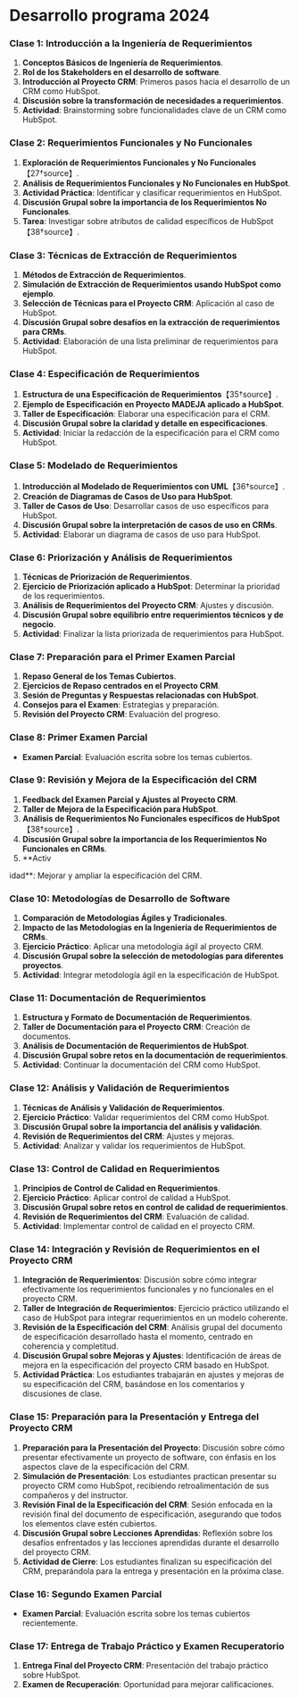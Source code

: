 # Desarrollo programa 2024

### Clase 1: Introducción a la Ingeniería de Requerimientos
1. **Conceptos Básicos de Ingeniería de Requerimientos**.
2. **Rol de los Stakeholders en el desarrollo de software**.
3. **Introducción al Proyecto CRM**: Primeros pasos hacia el desarrollo de un CRM como HubSpot.
4. **Discusión sobre la transformación de necesidades a requerimientos**.
5. **Actividad**: Brainstorming sobre funcionalidades clave de un CRM como HubSpot.

### Clase 2: Requerimientos Funcionales y No Funcionales
1. **Exploración de Requerimientos Funcionales y No Funcionales**【27†source】.
2. **Análisis de Requerimientos Funcionales y No Funcionales en HubSpot**.
3. **Actividad Práctica**: Identificar y clasificar requerimientos en HubSpot.
4. **Discusión Grupal sobre la importancia de los Requerimientos No Funcionales**.
5. **Tarea**: Investigar sobre atributos de calidad específicos de HubSpot【38†source】.

### Clase 3: Técnicas de Extracción de Requerimientos
1. **Métodos de Extracción de Requerimientos**.
2. **Simulación de Extracción de Requerimientos usando HubSpot como ejemplo**.
3. **Selección de Técnicas para el Proyecto CRM**: Aplicación al caso de HubSpot.
4. **Discusión Grupal sobre desafíos en la extracción de requerimientos para CRMs**.
5. **Actividad**: Elaboración de una lista preliminar de requerimientos para HubSpot.

### Clase 4: Especificación de Requerimientos
1. **Estructura de una Especificación de Requerimientos**【35†source】.
2. **Ejemplo de Especificación en Proyecto MADEJA aplicado a HubSpot**.
3. **Taller de Especificación**: Elaborar una especificación para el CRM.
4. **Discusión Grupal sobre la claridad y detalle en especificaciones**.
5. **Actividad**: Iniciar la redacción de la especificación para el CRM como HubSpot.

### Clase 5: Modelado de Requerimientos
1. **Introducción al Modelado de Requerimientos con UML**【36†source】.
2. **Creación de Diagramas de Casos de Uso para HubSpot**.
3. **Taller de Casos de Uso**: Desarrollar casos de uso específicos para HubSpot.
4. **Discusión Grupal sobre la interpretación de casos de uso en CRMs**.
5. **Actividad**: Elaborar un diagrama de casos de uso para HubSpot.

### Clase 6: Priorización y Análisis de Requerimientos
1. **Técnicas de Priorización de Requerimientos**.
2. **Ejercicio de Priorización aplicado a HubSpot**: Determinar la prioridad de los requerimientos.
3. **Análisis de Requerimientos del Proyecto CRM**: Ajustes y discusión.
4. **Discusión Grupal sobre equilibrio entre requerimientos técnicos y de negocio**.
5. **Actividad**: Finalizar la lista priorizada de requerimientos para HubSpot.

### Clase 7: Preparación para el Primer Examen Parcial
1. **Repaso General de los Temas Cubiertos**.
2. **Ejercicios de Repaso centrados en el Proyecto CRM**.
3. **Sesión de Preguntas y Respuestas relacionadas con HubSpot**.
4. **Consejos para el Examen**: Estrategias y preparación.
5. **Revisión del Proyecto CRM**: Evaluación del progreso.

### Clase 8: Primer Examen Parcial
- **Examen Parcial**: Evaluación escrita sobre los temas cubiertos.

### Clase 9: Revisión y Mejora de la Especificación del CRM
1. **Feedback del Examen Parcial y Ajustes al Proyecto CRM**.
2. **Taller de Mejora de la Especificación para HubSpot**.
3. **Análisis de Requerimientos No Funcionales específicos de HubSpot**【38†source】.
4. **Discusión Grupal sobre la importancia de los Requerimientos No Funcionales en CRMs**.
5. **Activ

idad**: Mejorar y ampliar la especificación del CRM.

### Clase 10: Metodologías de Desarrollo de Software
1. **Comparación de Metodologías Ágiles y Tradicionales**.
2. **Impacto de las Metodologías en la Ingeniería de Requerimientos de CRMs**.
3. **Ejercicio Práctico**: Aplicar una metodología ágil al proyecto CRM.
4. **Discusión Grupal sobre la selección de metodologías para diferentes proyectos**.
5. **Actividad**: Integrar metodología ágil en la especificación de HubSpot.

### Clase 11: Documentación de Requerimientos
1. **Estructura y Formato de Documentación de Requerimientos**.
2. **Taller de Documentación para el Proyecto CRM**: Creación de documentos.
3. **Análisis de Documentación de Requerimientos de HubSpot**.
4. **Discusión Grupal sobre retos en la documentación de requerimientos**.
5. **Actividad**: Continuar la documentación del CRM como HubSpot.

### Clase 12: Análisis y Validación de Requerimientos
1. **Técnicas de Análisis y Validación de Requerimientos**.
2. **Ejercicio Práctico**: Validar requerimientos del CRM como HubSpot.
3. **Discusión Grupal sobre la importancia del análisis y validación**.
4. **Revisión de Requerimientos del CRM**: Ajustes y mejoras.
5. **Actividad**: Analizar y validar los requerimientos de HubSpot.

### Clase 13: Control de Calidad en Requerimientos
1. **Principios de Control de Calidad en Requerimientos**.
2. **Ejercicio Práctico**: Aplicar control de calidad a HubSpot.
3. **Discusión Grupal sobre retos en control de calidad de requerimientos**.
4. **Revisión de Requerimientos del CRM**: Evaluación de calidad.
5. **Actividad**: Implementar control de calidad en el proyecto CRM.

### Clase 14: Integración y Revisión de Requerimientos en el Proyecto CRM
1. **Integración de Requerimientos**: Discusión sobre cómo integrar efectivamente los requerimientos funcionales y no funcionales en el proyecto CRM.
2. **Taller de Integración de Requerimientos**: Ejercicio práctico utilizando el caso de HubSpot para integrar requerimientos en un modelo coherente.
3. **Revisión de la Especificación del CRM**: Análisis grupal del documento de especificación desarrollado hasta el momento, centrado en coherencia y completitud.
4. **Discusión Grupal sobre Mejoras y Ajustes**: Identificación de áreas de mejora en la especificación del proyecto CRM basado en HubSpot.
5. **Actividad Práctica**: Los estudiantes trabajarán en ajustes y mejoras de su especificación del CRM, basándose en los comentarios y discusiones de clase.

### Clase 15: Preparación para la Presentación y Entrega del Proyecto CRM
1. **Preparación para la Presentación del Proyecto**: Discusión sobre cómo presentar efectivamente un proyecto de software, con énfasis en los aspectos clave de la especificación del CRM.
2. **Simulación de Presentación**: Los estudiantes practican presentar su proyecto CRM como HubSpot, recibiendo retroalimentación de sus compañeros y del instructor.
3. **Revisión Final de la Especificación del CRM**: Sesión enfocada en la revisión final del documento de especificación, asegurando que todos los elementos clave estén cubiertos.
4. **Discusión Grupal sobre Lecciones Aprendidas**: Reflexión sobre los desafíos enfrentados y las lecciones aprendidas durante el desarrollo del proyecto CRM.
5. **Actividad de Cierre**: Los estudiantes finalizan su especificación del CRM, preparándola para la entrega y presentación en la próxima clase.

### Clase 16: Segundo Examen Parcial
- **Examen Parcial**: Evaluación escrita sobre los temas cubiertos recientemente.

### Clase 17: Entrega de Trabajo Práctico y Examen Recuperatorio
1. **Entrega Final del Proyecto CRM**: Presentación del trabajo práctico sobre HubSpot.
2. **Examen de Recuperación**: Oportunidad para mejorar calificaciones.


